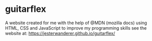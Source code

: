 # guitarflex
 A website created for me with the help of @MDN (mozilla docs) using HTML, CSS and JavaScript to improve my programming skills
see the website at: https://jesterwanderer.github.io/guitarflex/
